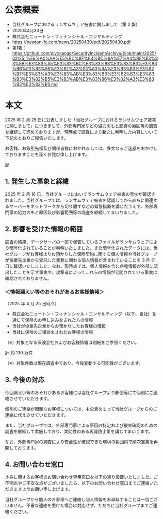 # 公表概要
- 当社グループにおけるランサムウェア被害に関しまして（第 2 報） 
- 2025年4月30日
- 株式会社ニュートン・フィナンシャル・コンサルティング 
- https://newton-fc.com/news/20250430/pdf/20250430.pdf
- 第1報：https://github.com/piyokango/SecurityIncidentArchive/blob/main/2025/02/25_%E6%A0%AA%E5%BC%8F%E4%BC%9A%E7%A4%BE%E3%83%8B%E3%83%A5%E3%83%BC%E3%83%88%E3%83%B3%E3%83%BB%E3%83%95%E3%82%A3%E3%83%8A%E3%83%B3%E3%82%B7%E3%83%A3%E3%83%AB%E3%83%BB%E3%82%B3%E3%83%B3%E3%82%B5%E3%83%AB%E3%83%86%E3%82%A3%E3%83%B3%E3%82%B0.md

# 本文
2025 年 2 月 25 日に公表しました「当社グループにおけるランサムウェア被害に関しまして」につきまして、外部専門家などの協力のもと影響の範囲等の調査を継続して進めておりますが、現時点で調査により新たに判明した内容について下記のとおりご報告いたします。

お客様、お取引先様及び関係者様におかれましては、多大なるご迷惑をおかけしておりますことを深くお詫び申し上げます。

記

## 1. 発生した事象と経緯
2025 年 2 月 16 日、当社グループにおいてランサムウェア被害の発生が確認されました。当社グループでは、ランサムウェア被害を認識してから直ちに関連するサーバーをネットワークから切り離すなどの緊急措置を講じたうえで、外部専門家の協力のもと原因及び影響範囲等の調査を継続してまいりました。

## 2. 影響を受けた情報の範囲
調査の結果、データサーバの一部で保管しているファイルがランサムウェアにより暗号化されていることが判明いたしました。また暗号化されたデータには、当社グループがお客様よりお預かりした保険契約に関する個人情報や当社グループが協業先企業から受託した業務に関わる個人情報が含まれていることを 3 月 31 日に確認いたしました。なお、現時点では、個人情報を含む各種情報が外部に流出したことを示す事実や、攻撃者によってこれらの情報が公開されている事実は確認されておりません。

### ＜情報漏えい等のおそれがあるお客様情報＞
（2025 年 4 月 25 日時点）
- 株式会社ニュートン・フィナンシャル・コンサルティング（以下、当社）を通じて保険のお申し込みをされた方の情報
- 当社が協業先企業からお預かりしたお客様の情報
- 当社に保険のご相談をされたお客様の情報

（※）対象となる保険会社およびお客様情報は別紙をご参照ください。

計 約 130 万件

（※）対象件数は現在調査中であり、今後変動する可能性がございます。

## 3. 今後の対応
今回漏えい等のおそれがあるお客様には当社グループより郵便等にて個別にご連絡させていただきます。

個別のご連絡が困難なお客様については、本公表をもって当社グループからのご連絡に代えさせていただきます。

また、当社グループでは、外部専門家による原因の特定および被害確認のための調査を継続して実施しており、実効性のある再発防止策を講じてまいります。

なお、外部専門家の調査により安全性が確認できた環境の範囲内で順次営業を再開しております。

## 4. お問い合わせ窓口
本件に関するお客様のお問い合わせ専用窓口を以下の通り設置いたしました。ご不明点やご不安な点がございましたら、以下のお問い合わせ窓口までご連絡いただきますようお願い申し上げます。

当社グループから個人のお客様へご連絡し個人情報をお尋ねすることは一切ございません。不審な連絡を受けた場合は対応せず、ただちに当社グループまでご連絡ください。 
